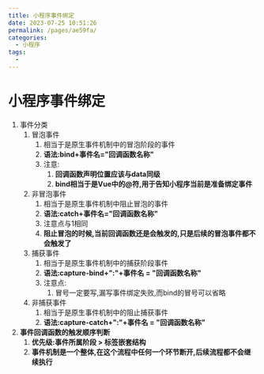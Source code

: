 ```yaml
---
title: 小程序事件绑定
date: 2023-07-25 10:51:26
permalink: /pages/ae59fa/
categories:
  - 小程序
tags:
  - 
---
```

# 小程序事件绑定

1. 事件分类
   1. 冒泡事件
      1. 相当于是原生事件机制中的冒泡阶段的事件
      2. **语法:bind+事件名="回调函数名称"**
      3. 注意:
         1. **回调函数声明位置应该与data同级**
         2. **bind相当于是Vue中的@符,用于告知小程序当前是准备绑定事件**
   2. 非冒泡事件
      1. 相当于是原生事件机制中阻止冒泡的事件
      2. **语法:catch+事件名="回调函数名称"**
      3. 注意点与1相同
      4. **阻止冒泡的时候,当前回调函数还是会触发的,只是后续的冒泡事件都不会触发了**
   3. 捕获事件
      1. 相当于是原生事件机制中的捕获阶段事件
      2. **语法:capture-bind+":"+事件名 = "回调函数名称"**
      3. 注意点:
         1. 冒号一定要写,漏写事件绑定失败,而bind的冒号可以省略
   4. 非捕获事件
      1. 相当于是原生事件机制中的阻止捕获事件
      2. **语法:capture-catch+":"+事件名 = "回调函数名称"**
2. **事件回调函数的触发顺序判断**
   1. **优先级:事件所属阶段 > 标签嵌套结构**
   2. **事件机制是一个整体,在这个流程中任何一个环节断开,后续流程都不会继续执行**